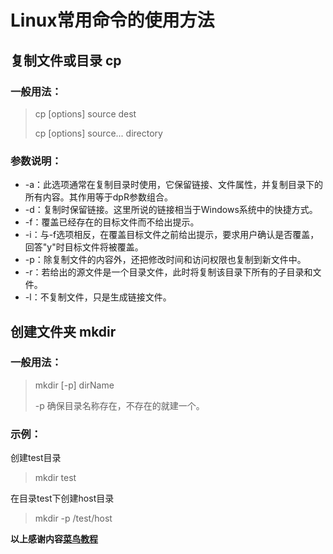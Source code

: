 # Linux常用命令的使用方法

## 复制文件或目录 cp

### 一般用法：
> cp [options] source dest
>
> cp [options] source... directory
### 参数说明：

- -a：此选项通常在复制目录时使用，它保留链接、文件属性，并复制目录下的所有内容。其作用等于dpR参数组合。
- -d：复制时保留链接。这里所说的链接相当于Windows系统中的快捷方式。
- -f：覆盖已经存在的目标文件而不给出提示。
- -i：与-f选项相反，在覆盖目标文件之前给出提示，要求用户确认是否覆盖，回答"y"时目标文件将被覆盖。
- -p：除复制文件的内容外，还把修改时间和访问权限也复制到新文件中。
- -r：若给出的源文件是一个目录文件，此时将复制该目录下所有的子目录和文件。
- -l：不复制文件，只是生成链接文件。

## 创建文件夹 mkdir
### 一般用法：
> mkdir [-p] dirName
>
> -p 确保目录名称存在，不存在的就建一个。

### 示例：
创建test目录
> mkdir test

在目录test下创建host目录

>mkdir -p /test/host


**以上感谢内容[菜鸟教程](https://www.runoob.com/)**